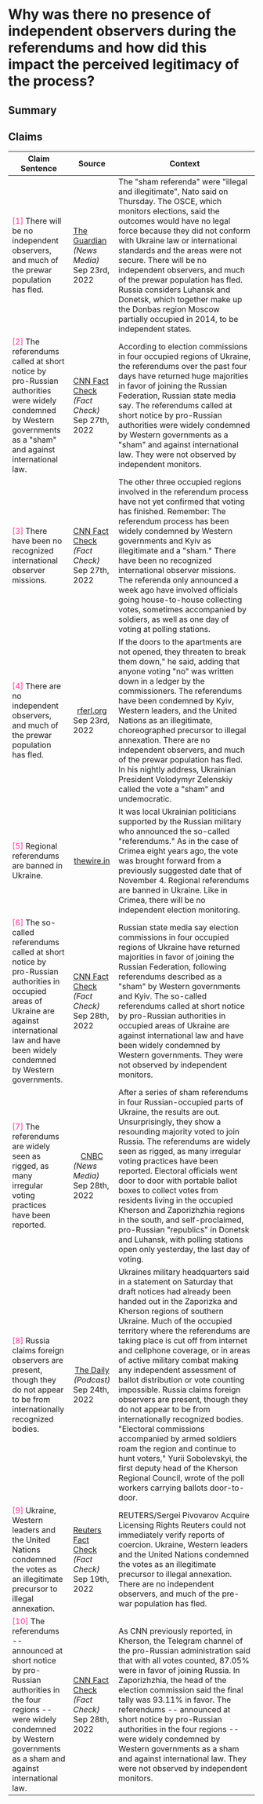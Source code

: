 # Why was there no presence of independent observers during the referendums and how did this impact the perceived legitimacy of the process?

## Summary
<DetailSlider>
<template v-slot:less-detailed>
The absence of independent observers during the referendums, which were condemned as "sham" and against international law by Western governments, resulted in the outcomes having no legal force and being perceived as illegitimate due to non-conformance with Ukraine law or international standards, and insecurity in the areas <font color=#FF3399>[<a href="#1">1</a>, <a href="#2">2</a>, <a href="#3">3</a>]</font>. The process, involving officials collecting votes house-to-house sometimes with soldiers, and threats to break down doors if not opened, further undermined the legitimacy of the referendums, which were also denounced by Kyiv, Western leaders, and the United Nations as an illegitimate precursor to illegal annexation <font color=#FF3399>[<a href="#3">3</a>, <a href="#4">4</a>]</font>.
</template>
<template v-slot:summary>
The referendums held in the occupied regions of Ukraine were denounced as "sham referenda" and condemned by Western governments and Kyiv due to their lack of legitimacy and violation of international law <font color=#FF3399>[<a href="#1">1</a>, <a href="#2">2</a>, <a href="#3">3</a>, <a href="#4">4</a>]</font>. These processes were not observed by independent monitors, further undermining their credibility <font color=#FF3399>[<a href="#1">1</a>, <a href="#2">2</a>, <a href="#3">3</a>, <a href="#4">4</a>]</font>. The voting process was not secure or standard, with reports of officials going house-to-house to collect votes, sometimes accompanied by soldiers, and threats to break down doors if not opened <font color=#FF3399>[<a href="#3">3</a>, <a href="#4">4</a>]</font>. Due to these circumstances, much of the prewar population has fled, further skewing the representativeness of the vote <font color=#FF3399>[<a href="#1">1</a>, <a href="#4">4</a>]</font>.
</template>
<template v-slot:more-detailed>
The referendums in four occupied regions of Ukraine, where majorities reportedly voted in favor of joining the Russian Federation, were not observed by independent monitors <font color=#FF3399>[<a href="#2">2</a>, <a href="#6">6</a>, <a href="#10">10</a>]</font>. These referendums were announced at short notice by pro-Russian authorities and were widely condemned by Western governments and Kyiv as a "sham" and against international law <font color=#FF3399>[<a href="#2">2</a>, <a href="#3">3</a>, <a href="#6">6</a>, <a href="#10">10</a>]</font>. The Organization for Security and Co-operation in Europe (OSCE), which typically monitors elections, stated that the outcomes of these referendums would have no legal force because they did not conform with Ukraine law or international standards, and the areas were not secure <font color=#FF3399>[<a href="#1">1</a>]</font>. <br/><br/>The absence of independent observers significantly impacted the perceived legitimacy of the process. Many of the prewar population in these regions had fled, and in the remaining population, votes were reportedly collected through irregular practices like officials going house-to-house, sometimes with soldiers, and through one-day voting at polling stations <font color=#FF3399>[<a href="#3">3</a>, <a href="#7">7</a>]</font>. In some instances, threats were used to coerce votes, further undermining the credibility of the process <font color=#FF3399>[<a href="#4">4</a>, <a href="#8">8</a>]</font>. These referendums have been widely condemned as illegitimate by the international community, including Ukraine, Western leaders, and the United Nations <font color=#FF3399>[<a href="#4">4</a>, <a href="#9">9</a>]</font>. Without independent observation and verification, the integrity of the voting process is severely compromised, making any outcomes questionable at best <font color=#FF3399>[<a href="#1">1</a>, <a href="#9">9</a>]</font>.
</template>
</DetailSlider>

## Claims
| Claim Sentence | Source | Context |
|---|---|---|
|<div style="max-width: 200px;"><span class="anchor" id="1"></span><font  color=#FF3399>[1]</font> There will be no independent observers, and much of the prewar population has fled.</div>|<div style="display: flex; justify-content: center; max-width: 150px; align-items: center; flex-direction: column;"><a href="https://www.allsides.com/news-source/guardian" target="_blank"><ClientOnly><BiasChart bias="Lean Left" /></ClientOnly></a><div><a href="https://www.theguardian.com/world/2022/sep/23/occupied-parts-of-ukraine-prepare-to-vote-on-joining-russia" target="_blank">The Guardian</a></div><div>*(News Media)*</div><div>Sep 23rd, 2022</div></div>| The "sham referenda" were "illegal and illegitimate", Nato said on Thursday. The OSCE, which monitors elections, said the outcomes would have no legal force because they did not conform with Ukraine law or international standards and the areas were not secure. There will be no independent observers, and much of the prewar population has fled. Russia considers Luhansk and Donetsk, which together make up the Donbas region Moscow partially occupied in 2014, to be independent states.|
|<div style="max-width: 200px;"><span class="anchor" id="2"></span><font  color=#FF3399>[2]</font> The referendums called at short notice by pro-Russian authorities were widely condemned by Western governments as a "sham" and against international law.</div>|<div style="display: flex; justify-content: center; max-width: 150px; align-items: center; flex-direction: column;"><a href="https://www.allsides.com/news-source/facts-first-cnn-media-bias" target="_blank"><ClientOnly><BiasChart bias="Left" /></ClientOnly></a><div><a href="https://www.cnn.com/europe/live-news/russia-ukraine-war-news-09-27-22/h_2bfd5da22ea1ddcb7a04adaf40ffcc19" target="_blank">CNN Fact Check</a></div><div>*(Fact Check)*</div><div>Sep 27th, 2022</div></div>| According to election commissions in four occupied regions of Ukraine, the referendums over the past four days have returned huge majorities in favor of joining the Russian Federation, Russian state media say. The referendums called at short notice by pro-Russian authorities were widely condemned by Western governments as a "sham" and against international law. They were not observed by independent monitors.|
|<div style="max-width: 200px;"><span class="anchor" id="3"></span><font  color=#FF3399>[3]</font> There have been no recognized international observer missions.</div>|<div style="display: flex; justify-content: center; max-width: 150px; align-items: center; flex-direction: column;"><a href="https://www.allsides.com/news-source/facts-first-cnn-media-bias" target="_blank"><ClientOnly><BiasChart bias="Left" /></ClientOnly></a><div><a href="https://www.cnn.com/europe/live-news/russia-ukraine-war-news-09-27-22/h_a61e35f929debe0ed0a182ab129bc561" target="_blank">CNN Fact Check</a></div><div>*(Fact Check)*</div><div>Sep 27th, 2022</div></div>| The other three occupied regions involved in the referendum process have not yet confirmed that voting has finished. Remember: The referendum process has been widely condemned by Western governments and Kyiv as illegitimate and a "sham." There have been no recognized international observer missions. The referenda only announced a week ago have involved officials going house-to-house collecting votes, sometimes accompanied by soldiers, as well as one day of voting at polling stations.|
|<div style="max-width: 200px;"><span class="anchor" id="4"></span><font  color=#FF3399>[4]</font> There are no independent observers, and much of the prewar population has fled.</div>|<div style="display: flex; justify-content: center; max-width: 150px; align-items: center; flex-direction: column;"><a href="" target="_blank"><ClientOnly><BiasChart bias="N/A" /></ClientOnly></a><div><a href="https://www.rferl.org/a/russia-ukraine-elections-sham/32047316.html" target="_blank">rferl.org</a></div><div></div><div>Sep 23rd, 2022</div></div>| If the doors to the apartments are not opened, they threaten to break them down," he said, adding that anyone voting "no" was written down in a ledger by the commissioners. The referendums have been condemned by Kyiv, Western leaders, and the United Nations as an illegitimate, choreographed precursor to illegal annexation. There are no independent observers, and much of the prewar population has fled. In his nightly address, Ukrainian President Volodymyr Zelenskiy called the vote a "sham" and undemocratic.|
|<div style="max-width: 200px;"><span class="anchor" id="5"></span><font  color=#FF3399>[5]</font> Regional referendums are banned in Ukraine.</div>|<div style="display: flex; justify-content: center; max-width: 150px; align-items: center; flex-direction: column;"><a href="" target="_blank"><ClientOnly><BiasChart bias="N/A" /></ClientOnly></a><div><a href="https://thewire.in/world/russia-is-holding-referendums-in-ukraine-heres-what-they-mean" target="_blank">thewire.in</a></div><div></div><div></div></div>| It was local Ukrainian politicians supported by the Russian military who announced the so-called "referendums." As in the case of Crimea eight years ago, the vote was brought forward from a previously suggested date that of November 4. Regional referendums are banned in Ukraine. Like in Crimea, there will be no independent election monitoring.|
|<div style="max-width: 200px;"><span class="anchor" id="6"></span><font  color=#FF3399>[6]</font> The so-called referendums called at short notice by pro-Russian authorities in occupied areas of Ukraine are against international law and have been widely condemned by Western governments.</div>|<div style="display: flex; justify-content: center; max-width: 150px; align-items: center; flex-direction: column;"><a href="https://www.allsides.com/news-source/facts-first-cnn-media-bias" target="_blank"><ClientOnly><BiasChart bias="Left" /></ClientOnly></a><div><a href="https://www.cnn.com/europe/live-news/russia-ukraine-war-news-09-28-22/h_6f4565919c9755ad4f49d534c0342a9f" target="_blank">CNN Fact Check</a></div><div>*(Fact Check)*</div><div>Sep 28th, 2022</div></div>| Russian state media say election commissions in four occupied regions of Ukraine have returned majorities in favor of joining the Russian Federation, following referendums described as a "sham" by Western governments and Kyiv. The so-called referendums called at short notice by pro-Russian authorities in occupied areas of Ukraine are against international law and have been widely condemned by Western governments. They were not observed by independent monitors.|
|<div style="max-width: 200px;"><span class="anchor" id="7"></span><font  color=#FF3399>[7]</font> The referendums are widely seen as rigged, as many irregular voting practices have been reported.</div>|<div style="display: flex; justify-content: center; max-width: 150px; align-items: center; flex-direction: column;"><a href="https://www.allsides.com/news-source/cnbc" target="_blank"><ClientOnly><BiasChart bias="Center" /></ClientOnly></a><div><a href="https://www.cnbc.com/2022/09/28/russia-ukraine-war-updates.html" target="_blank">CNBC</a></div><div>*(News Media)*</div><div>Sep 28th, 2022</div></div>| After a series of sham referendums in four Russian-occupied parts of Ukraine, the results are out. Unsurprisingly, they show a resounding majority voted to join Russia. The referendums are widely seen as rigged, as many irregular voting practices have been reported. Electoral officials went door to door with portable ballot boxes to collect votes from residents living in the occupied Kherson and Zaporizhzhia regions in the south, and self-proclaimed, pro-Russian "republics" in Donetsk and Luhansk, with polling stations open only yesterday, the last day of voting.|
|<div style="max-width: 200px;"><span class="anchor" id="8"></span><font  color=#FF3399>[8]</font> Russia claims foreign observers are present, though they do not appear to be from internationally recognized bodies.</div>|<div style="display: flex; justify-content: center; max-width: 150px; align-items: center; flex-direction: column;"><a href="https://www.allsides.com/news-source/daily-media-bias" target="_blank"><ClientOnly><BiasChart bias="Lean Left" /></ClientOnly></a><div><a href="https://www.nytimes.com/live/2022/09/24/world/russia-ukraine-putin-news" target="_blank">The Daily </a></div><div>*(Podcast)*</div><div>Sep 24th, 2022</div></div>| Ukraines military headquarters said in a statement on Saturday that draft notices had already been handed out in the Zaporizka and Kherson regions of southern Ukraine. Much of the occupied territory where the referendums are taking place is cut off from internet and cellphone coverage, or in areas of active military combat making any independent assessment of ballot distribution or vote counting impossible. Russia claims foreign observers are present, though they do not appear to be from internationally recognized bodies. "Electoral commissions accompanied by armed soldiers roam the region and continue to hunt voters," Yurii Sobolevskyi, the first deputy head of the Kherson Regional Council, wrote of the poll workers carrying ballots door-to-door.|
|<div style="max-width: 200px;"><span class="anchor" id="9"></span><font  color=#FF3399>[9]</font> Ukraine, Western leaders and the United Nations condemned the votes as an illegitimate precursor to illegal annexation.</div>|<div style="display: flex; justify-content: center; max-width: 150px; align-items: center; flex-direction: column;"><a href="https://www.allsides.com/news-source/reuters-fact-check-media-bias" target="_blank"><ClientOnly><BiasChart bias="Center" /></ClientOnly></a><div><a href="https://www.reuters.com/world/europe/ukraine-marches-farther-into-liberated-lands-separatist-calls-urgent-referendum-2022-09-19/" target="_blank">Reuters Fact Check</a></div><div>*(Fact Check)*</div><div>Sep 19th, 2022</div></div>| REUTERS/Sergei Pivovarov Acquire Licensing Rights Reuters could not immediately verify reports of coercion. Ukraine, Western leaders and the United Nations condemned the votes as an illegitimate precursor to illegal annexation. There are no independent observers, and much of the pre-war population has fled.|
|<div style="max-width: 200px;"><span class="anchor" id="10"></span><font  color=#FF3399>[10]</font> The referendums -- announced at short notice by pro-Russian authorities in the four regions -- were widely condemned by Western governments as a sham and against international law.</div>|<div style="display: flex; justify-content: center; max-width: 150px; align-items: center; flex-direction: column;"><a href="https://www.allsides.com/news-source/facts-first-cnn-media-bias" target="_blank"><ClientOnly><BiasChart bias="Left" /></ClientOnly></a><div><a href="https://www.cnn.com/europe/live-news/russia-ukraine-war-news-09-28-22/h_8def30f207fe9997f5a09a7144e0afaf" target="_blank">CNN Fact Check</a></div><div>*(Fact Check)*</div><div>Sep 28th, 2022</div></div>| As CNN previously reported, in Kherson, the Telegram channel of the pro-Russian administration said that with all votes counted, 87.05% were in favor of joining Russia. In Zaporizhzhia, the head of the election commission said the final tally was 93.11% in favor. The referendums -- announced at short notice by pro-Russian authorities in the four regions -- were widely condemned by Western governments as a sham and against international law. They were not observed by independent monitors.|
